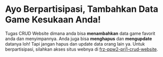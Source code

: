 # Ayo Berpartisipasi, Tambahkan Data Game Kesukaan Anda!
Tugas CRUD Website dimana anda bisa **menambahkan** data game favorit anda dan menyimpannya. Anda juga bisa **menghapus** dan **mengupdate** datanya loh! Tapi jangan hapus dan update data orang lain ya. Untuk berpartisipasi, silahkan akses situs webnya di [frz-ppw2-prj1-crud-website](https://frz-ppw2-prj1-crud-website.herokuapp.com/index.php).
